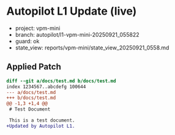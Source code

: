 # Autopilot L1 Update (live)
- project: vpm-mini
- branch: autopilot/l1-vpm-mini-20250921_055822
- guard: ok
- state_view: reports/vpm-mini/state_view_20250921_0558.md

## Applied Patch
```diff
diff --git a/docs/test.md b/docs/test.md
index 1234567..abcdefg 100644
--- a/docs/test.md
+++ b/docs/test.md
@@ -1,3 +1,4 @@
 # Test Document

 This is a test document.
+Updated by Autopilot L1.
```
